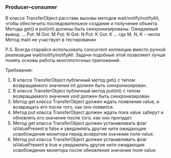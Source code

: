 
### Producer–consumer

В классе TransferObject расставь вызовы методов wait/notify/notifyAll,
чтобы обеспечить последовательное создание и получение объекта.
Методы get() и put(int) должны быть синхронизированы.
Ожидаемый вывод:
...
Put: M
Got: M
Put: N
Got: N
Put: K
Got: K
...
где M, N, K - числа
Метод main не участвует в тестировании

P.S. Всегда старайся использовать concurrent коллекции вместо ручной реализации wait/notify/notifyAll.
Задачи подобные этой позволяют лучше понять основы работы многопоточных приложений.


Требования:
1.	В классе TransferObject публичный метод get() с типом возвращаемого значения int должен быть синхронизирован.
2.	В классе TransferObject публичный метод put(int) с типом возвращаемого значения void должен быть синхронизирован.
3.	Метод get класса TransferObject должен ждать появления value, и возвращать его после того, как оно появится.
4.	Метод put класса TransferObject должен ждать пока value заберут и обновлять его значение после того, как оно пропадет.
5.	Метод get класса TransferObject должен устанавливать флаг isValuePresent в false и уведомлять другие нити ожидающие освобождения монитора перед возвратом значение поля value.
6.	Метод put класса TransferObject должен устанавливать флаг isValuePresent в true и уведомлять другие нити ожидающие освобождения монитора после обновления значение поля value.


